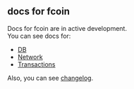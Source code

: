 ## docs for fcoin

 Docs for fcoin are in active development.  
 You can see docs for: 

 - [DB](db.md)
 - [Network](net.md)
 - [Transactions](transaction.md)

 Also, you can see [changelog](changelog.md).



